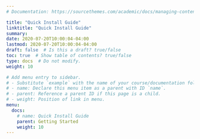 ```yaml
---
# Documentation: https://sourcethemes.com/academic/docs/managing-content/

title: "Quick Install Guide"
linktitle: "Quick Install Guide"
summary:
date: 2020-07-20T10:00:04-04:00
lastmod: 2020-07-20T10:00:04-04:00
draft: false  # Is this a draft? true/false
toc: true  # Show table of contents? true/false
type: docs  # Do not modify.
weight: 10

# Add menu entry to sidebar.
# - Substitute `example` with the name of your course/documentation folder.
# - name: Declare this menu item as a parent with ID `name`.
# - parent: Reference a parent ID if this page is a child.
# - weight: Position of link in menu.
menu:
  docs:
    # name: Quick Install Guide
    parent: Getting Started
    weight: 10
---
```

